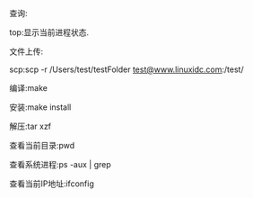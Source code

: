 查询:

top:显示当前进程状态.

文件上传:

scp:scp -r /Users/test/testFolder test@www.linuxidc.com:/test/

编译:make

安装:make install 

解压:tar xzf

查看当前目录:pwd

查看系统进程:ps -aux | grep 

查看当前IP地址:ifconfig